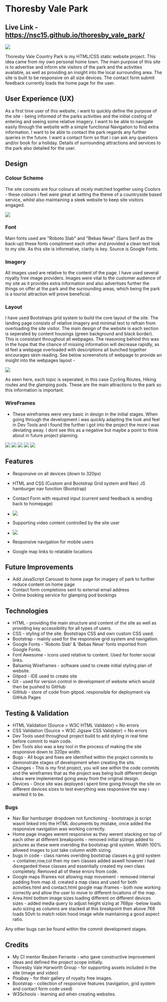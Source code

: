 # Thoresby Vale Park

## Live Link - https://nsc15.github.io/thoresby_vale_park/

![](assets/images/responsive.jpg)

Thoresby Vale Country Park is my HTML/CSS static website project. This idea came from my own personal home town. The main purpose of this site is to advertise and inform site visitors of the park and the activities available, as well as providing an insight into the local surrounding area. The site is built to be responsive on all size devices. The contact form submit feedback currently loads the home page for the user.

## User Experience (UX)

As a first time user of this website, i want to quickly define the purpose of the site - being informed of the parks activities and the initial costing of entering and seeing some relative imagery.
I want to be able to navigate easily through the website with a simple functional Navigation to find extra information.
I want to be able to contact the park regards any further queries in the future.
I want a contact form so that i can ask any questions and/or book for a holiday.
Details of surrounding attractions and services to the park also detailed for the user.

## Design

### Colour Scheme

The site consists are four colours all nicely matched together using Coolors - these colours i feel were great at setting the theme of a countryside based service, whilst also maintaining a sleek website to keep site visitors engaged.

![](assets/images/colours.png)

### Font

Main fonts used are "Roboto Slab" and "Bebas Neue" (Sans Serif as the back-up) these fonts compliment each other and provided a clean text look to my site. As this site is informative, clarity is key.
Source is Google Fonts.

### Imagery

All images used are relative to the content of the page. I have used several royalty free image providers. Images were vital to the customer audience of my site as it provides extra information and also advertises further the things on offer at the park and the surrounding areas, which being the park is a tourist attraction will prove beneficial.

### Layout

I have used Bootstraps grid system to build the core layout of the site. The landing page consists of relative imagery and minimal text to refrain from overloading the site visitor. The main design of the website is each section is seperated by content housings (green background and black border). This is consistant throughout all webpages. The reasoning behind this was in the hope that the chance of missing information will decrease rapidly, as id feel a webpage overloaded with descriptions all bunched together encourages skim reading. See below screenshots of webpage to provide an insight into the webpages layout - 

![](assets/images/webpage.webp)

As seen here, each topic is seperated, in this case Cycling Routes, Hiking routes and the glamping pods. These are the main attractions to the park so this information is important.
### WireFrames
 - These wireframes were very basic in design in the initial stages. When going through the development i was quickly adapting the look and feel in Dev Tools and i found the further i got into the project the more i was deviating away. I dont see this as a negative but maybe a point to think about in future project planning.

![](assets/images/home-page.webp)
![](assets/images/contact-page.webp)
![](assets/images/area-page.webp)
![](assets/images/activities-page.webp)
![](assets/images/mobile.webp)

## Features

- Responsive on all devices (down to 320px)
- HTML and CSS (Custom and Bootstrap Grid system and Nav) JS hamburger nav function (Bootstrap)
- Contact Form with required input (current send feedback is sending back to homepage)
 - ![](assets/images/contact-form.webp)

- Supporting video content controlled by the site user

 - ![](assets/images/area-list-video.png)
- Responsive navigation for mobile users
- Google map links to relatable locations

## Future Improvements

- Add JavaScript Carousel to home page for imagery of park to further reduce content on home page
- Contact form completions sent to external email address
- Online booking service for glamping pod bookings

## Technologies

- HTML - providing the main structure and content of the site as well as providing key accessibility for all types of users.
- CSS - styling of the site. Bootstraps CSS and own custom CSS used.
- Bootstrap - mainly used for the responsive grid system and navigation.
- Google Fonts - 'Roboto Slab' & 'Bebas Neue' fonts imported from Google Fonts.
- Font Awesome - icons used relative to content. Used for footer social links.
- Balsamiq Wireframes - software used to create initial styling plan of website.
- Gitpod - IDE used to create site
- Git - used for version control in development of website which would then be pushed to GitHub
- GitHub - store of code from gitpod. responsible for deployment via GitHub Pages

## Testing & Validation

- HTML Validation (Source = W3C HTML Validator) = No errors
- CSS Validation (Source = W3C Jigsaw CSS Validator) = No errors
- Dev Tools used throughout project build to add styling in real time before commit to main code.
- Dev Tools also was a key tool in the process of making the site responsive down to 320px width.
- Bugs - All bugs and fixes are identified within the project commits to demonstrate stages of development when creating the site.
- Changes - This is my first project, you will see within the code commits and the wireframes that as the project was being built different design ideas were implemented going away from the original design.
- Devices - Once site was deployed i spent time going through the site on different devices sizes to test everything was responsive the way i wanted it to be.

### Bugs 

- Nav Bar hamburger dropdown not functioning - bootstraps js script wasnt linked into the HTML documents by mistake, once added the responsive navigation was working correctly.
- Home page images werent responsive as they werent stacking on top of each other at different breakpoints - removed initial sizings added to pictures as these were overiding the bootstrap grid system. Width 100% allowed images to just take column width sizing.
- bugs in code - class names overiding bootstrap classes e.g grid system = container,row,col then my own classes added aswell however i had disregarded these classes and essentially created my own class completely. Removed all of these errors from code.
- Google maps Iframes not allowing map movement - removed internal padding from map id. created a map class and used for both activities.html and contact.html google map iframes - both now working correctly and allow the user to move to different locations of the map.
- Area.html bottom image sizes loading different on different devices sizes - added media query to adjust height sizing at 768px -below loads auto sizing as columns are stacked at this breakpoint then above 768 loads 50vh to match robin hood image while maintaining a good aspect ratio.

Any other bugs can be found within the commit development stages.

## Credits 

- My CI mentor Reuben Ferrante - who gave constructive improvement ideas and defined the project scope initially.
- Thoresby Vale Harworth Group - for supporting assets included in the site (image and video)
- Pixabay - for their gallery of royalty free images.
- Bootstrap - collection of responsive features (navigation, grid system and contact form code used)
- W3Schools - learning aid when creating websites.